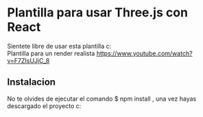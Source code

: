 # Plantilla para usar Three.js con React 
Sientete libre de usar esta plantilla c: 
<br />
Plantilla para un render realista
https://www.youtube.com/watch?v=F7ZIsUJjC_8

## Instalacion 
No te olvides de ejecutar el comando $ npm install , una vez hayas descargado el proyecto c: 

